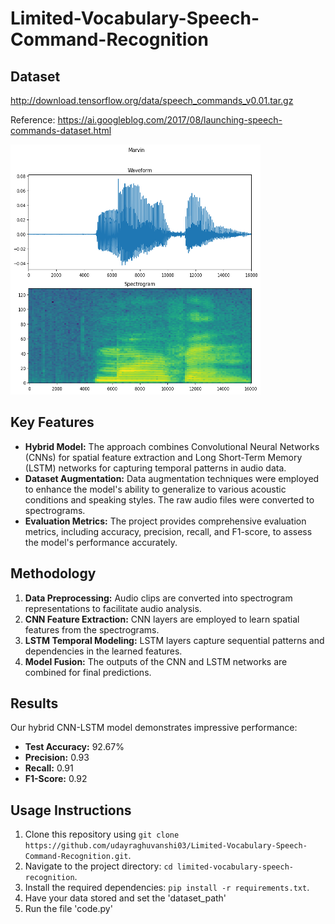 # Limited-Vocabulary-Speech-Command-Recognition

## Dataset
http://download.tensorflow.org/data/speech_commands_v0.01.tar.gz

Reference: https://ai.googleblog.com/2017/08/launching-speech-commands-dataset.html

<img src="Images/specto_output.png" alt="Dataset" width="400" height="400">

## Key Features
- **Hybrid Model:** The approach combines Convolutional Neural Networks (CNNs) for spatial feature extraction and Long Short-Term Memory (LSTM) networks for capturing temporal patterns in audio data.
- **Dataset Augmentation:** Data augmentation techniques were employed to enhance the model's ability to generalize to various acoustic conditions and speaking styles. The raw audio files were converted to spectrograms.
- **Evaluation Metrics:** The project provides comprehensive evaluation metrics, including accuracy, precision, recall, and F1-score, to assess the model's performance accurately.

## Methodology
1. **Data Preprocessing:** Audio clips are converted into spectrogram representations to facilitate audio analysis.
2. **CNN Feature Extraction:** CNN layers are employed to learn spatial features from the spectrograms.
3. **LSTM Temporal Modeling:** LSTM layers capture sequential patterns and dependencies in the learned features.
4. **Model Fusion:** The outputs of the CNN and LSTM networks are combined for final predictions.

## Results
Our hybrid CNN-LSTM model demonstrates impressive performance:
- **Test Accuracy:** 92.67%
- **Precision:** 0.93
- **Recall:** 0.91
- **F1-Score:** 0.92


## Usage Instructions
1. Clone this repository using `git clone https://github.com/udayraghuvanshi03/Limited-Vocabulary-Speech-Command-Recognition.git`.
2. Navigate to the project directory: `cd limited-vocabulary-speech-recognition`.
3. Install the required dependencies: `pip install -r requirements.txt`.
4. Have your data stored and set the 'dataset_path'
5. Run the file 'code.py'
